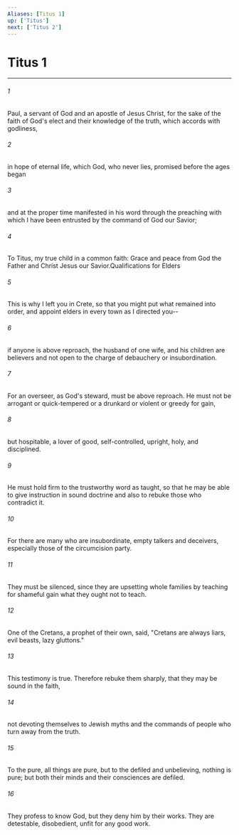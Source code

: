 ```yaml
---
Aliases: [Titus 1]
up: ['Titus']
next: ['Titus 2']
---
```

# Titus 1

***

 

###### 1 
Paul, a servant of God and an apostle of Jesus Christ, for the sake of the faith of God's elect and their knowledge of the truth, which accords with godliness, 
 

###### 2 
in hope of eternal life, which God, who never lies, promised before the ages began 
 

###### 3 
and at the proper time manifested in his word through the preaching with which I have been entrusted by the command of God our Savior;
 
 

###### 4 
To Titus, my true child in a common faith:
 Grace and peace from God the Father and Christ Jesus our Savior.Qualifications for Elders
 
 

###### 5 
This is why I left you in Crete, so that you might put what remained into order, and appoint elders in every town as I directed you-- 
 

###### 6 
if anyone is above reproach, the husband of one wife, and his children are believers and not open to the charge of debauchery or insubordination. 
 

###### 7 
For an overseer, as God's steward, must be above reproach. He must not be arrogant or quick-tempered or a drunkard or violent or greedy for gain, 
 

###### 8 
but hospitable, a lover of good, self-controlled, upright, holy, and disciplined. 
 

###### 9 
He must hold firm to the trustworthy word as taught, so that he may be able to give instruction in sound doctrine and also to rebuke those who contradict it.
 
 

###### 10 
For there are many who are insubordinate, empty talkers and deceivers, especially those of the circumcision party. 
 

###### 11 
They must be silenced, since they are upsetting whole families by teaching for shameful gain what they ought not to teach. 
 

###### 12 
One of the Cretans, a prophet of their own, said, "Cretans are always liars, evil beasts, lazy gluttons." 
 

###### 13 
This testimony is true. Therefore rebuke them sharply, that they may be sound in the faith, 
 

###### 14 
not devoting themselves to Jewish myths and the commands of people who turn away from the truth. 
 

###### 15 
To the pure, all things are pure, but to the defiled and unbelieving, nothing is pure; but both their minds and their consciences are defiled. 
 

###### 16 
They profess to know God, but they deny him by their works. They are detestable, disobedient, unfit for any good work.
 
